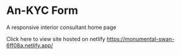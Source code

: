 # An-KYC Form
A responsive interior consultant home page

Click here to view site hosted on netlify https://monumental-swan-6ff08a.netlify.app/
